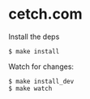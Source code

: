 # cetch.com

Install the deps

    $ make install

Watch for changes:

    $ make install_dev
    $ make watch
